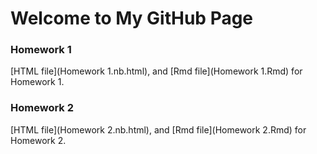 # Welcome to My GitHub Page

### Homework 1
[HTML file](Homework 1.nb.html), and [Rmd file](Homework 1.Rmd) for Homework 1.

### Homework 2
[HTML file](Homework 2.nb.html), and [Rmd file](Homework 2.Rmd) for Homework 2.
